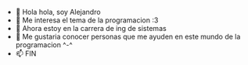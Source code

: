 - 👋 Hola hola, soy Alejandro
- 👀 Me interesa el tema de la programacion :3 
- 🌱 Ahora estoy en la carrera de ing de sistemas 
- 💞️ Me gustaria conocer personas que me ayuden en este mundo de la programacion ^-^
- 📫 FIN

<!---
asiaone1/asiaone1 is a ✨ special ✨ repository because its `README.md` (this file) appears on your GitHub profile.
You can click the Preview link to take a look at your changes.
--->

